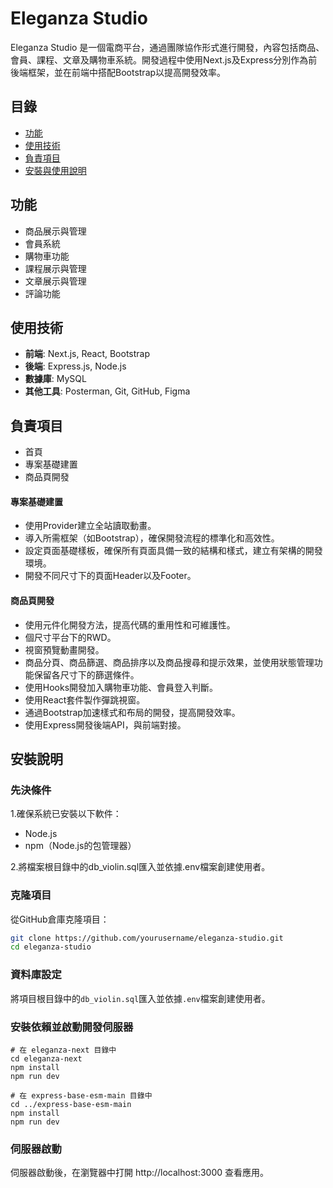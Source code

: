 # Eleganza Studio

Eleganza Studio 是一個電商平台，通過團隊協作形式進行開發，內容包括商品、會員、課程、文章及購物車系統。開發過程中使用Next.js及Express分別作為前後端框架，並在前端中搭配Bootstrap以提高開發效率。

## 目錄

- [功能](#功能)
- [使用技術](#使用技術)
- [負責項目](#負責項目)
- [安裝與使用說明](#安裝與使用說明)
  
## 功能

- 商品展示與管理
- 會員系統
- 購物車功能
- 課程展示與管理
- 文章展示與管理
- 評論功能

## 使用技術

- **前端**: Next.js, React, Bootstrap
- **後端**: Express.js, Node.js
- **數據庫**: MySQL
- **其他工具**: Posterman, Git, GitHub, Figma

## 負責項目

- 首頁
- 專案基礎建置
- 商品頁開發

#### 專案基礎建置

- 使用Provider建立全站讀取動畫。
- 導入所需框架（如Bootstrap），確保開發流程的標準化和高效性。
- 設定頁面基礎樣板，確保所有頁面具備一致的結構和樣式，建立有架構的開發環境。
- 開發不同尺寸下的頁面Header以及Footer。

#### 商品頁開發

- 使用元件化開發方法，提高代碼的重用性和可維護性。
- 個尺寸平台下的RWD。
- 視窗預覽動畫開發。
- 商品分頁、商品篩選、商品排序以及商品搜尋和提示效果，並使用狀態管理功能保留各尺寸下的篩選條件。
- 使用Hooks開發加入購物車功能、會員登入判斷。
- 使用React套件製作彈跳視窗。
- 通過Bootstrap加速樣式和布局的開發，提高開發效率。
- 使用Express開發後端API，與前端對接。

## 安裝說明

### 先決條件

1.確保系統已安裝以下軟件：
- Node.js
- npm（Node.js的包管理器）

2.將檔案根目錄中的db_violin.sql匯入並依據.env檔案創建使用者。

### 克隆項目

從GitHub倉庫克隆項目：
```bash
git clone https://github.com/yourusername/eleganza-studio.git
cd eleganza-studio
```

### 資料庫設定

將項目根目錄中的`db_violin.sql`匯入並依據`.env`檔案創建使用者。

### 安裝依賴並啟動開發伺服器

```
# 在 eleganza-next 目錄中
cd eleganza-next
npm install
npm run dev

# 在 express-base-esm-main 目錄中
cd ../express-base-esm-main
npm install
npm run dev
```
### 伺服器啟動

伺服器啟動後，在瀏覽器中打開 http://localhost:3000 查看應用。


